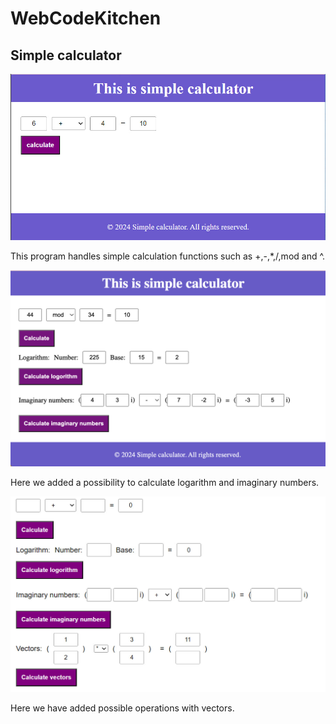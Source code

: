 # WebCodeKitchen

## Simple calculator

![Result - 1](SimpleCalculator/images/result-1.jpg "Result - 1")

This program handles simple calculation functions such as +,-,*,/,mod and ^.

![Result - 2](SimpleCalculator/images/result-2.png "Result - 2")

Here we added a possibility to calculate logarithm and imaginary numbers.

![Result - 3](SimpleCalculator/images/result-3.jpg "Result - 3")

Here we have added possible operations with vectors.
